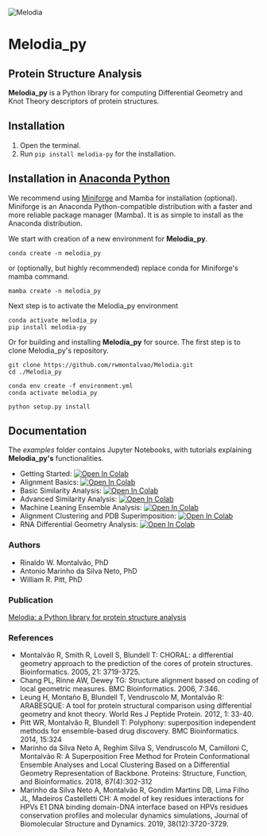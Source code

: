![Melodia](Melodia_logo.png)
# Melodia_py
## Protein Structure Analysis

**Melodia_py** is a Python library for computing Differential Geometry
and Knot Theory descriptors of protein structures. 

## Installation
1. Open the terminal.
2. Run `pip install melodia-py` for the installation.

## Installation in [Anaconda Python](https://www.anaconda.com/products/individual)

We recommend using [Miniforge](https://github.com/conda-forge/miniforge) and Mamba for installation (optional). 
Miniforge is an Anaconda Python-compatible distribution with a faster and more reliable package manager (Mamba).
It is as simple to install as the Anaconda distribution. 

We start with creation of a new environment for **Melodia_py**.

```shell
conda create -n melodia_py
```
or (optionally, but highly recommended) replace conda for Miniforge's mamba command.

```shell
mamba create -n melodia_py
```
Next step is to activate the Melodia_py environment

```shell
conda activate melodia_py
pip install melodia-py
```
Or for building and installing **Melodia_py** for source. The first step is to clone Melodia_py's repository.
```shell
git clone https://github.com/rwmontalvao/Melodia.git
cd ./Melodia_py
```
```shell
conda env create -f environment.yml
conda activate melodia_py
```

```shell
python setup.py install
```

## Documentation
The *examples* folder contains Jupyter Notebooks, with tutorials explaining **Melodia_py's** functionalities. 
* Getting Started: 
[![Open In Colab](https://colab.research.google.com/assets/colab-badge.svg)](https://colab.research.google.com/github/rwmontalvao/Melodia_py/blob/main/examples/01_getting_started.ipynb)
* Alignment Basics:
[![Open In Colab](https://colab.research.google.com/assets/colab-badge.svg)](https://colab.research.google.com/github/rwmontalvao/Melodia_py/blob/main/examples/02_alignment_basics.ipynb)
* Basic Similarity Analysis:
 [![Open In Colab](https://colab.research.google.com/assets/colab-badge.svg)](https://colab.research.google.com/github/rwmontalvao/Melodia_py/blob/main/examples/03_basic_similarity_analysis.ipynb)
* Advanced Similarity Analysis:
[![Open In Colab](https://colab.research.google.com/assets/colab-badge.svg)](https://colab.research.google.com/github/rwmontalvao/Melodia_py/blob/main/examples/04_advanced_similarity_analysis.ipynb)
* Machine Leaning Ensemble Analysis:
[![Open In Colab](https://colab.research.google.com/assets/colab-badge.svg)](https://colab.research.google.com/github/rwmontalvao/Melodia_py/blob/main/examples/05_Machine_Learning_ensemble_analysis.ipynb)
* Alignment Clustering and PDB Superimposition:
[![Open In Colab](https://colab.research.google.com/assets/colab-badge.svg)](https://colab.research.google.com/github/rwmontalvao/Melodia_py/blob/main/examples/06_alignment_clustering_and_superimposition.ipynb)
* RNA Differential Geometry Analysis:
[![Open In Colab](https://colab.research.google.com/assets/colab-badge.svg)](https://colab.research.google.com/github/rwmontalvao/Melodia_py/blob/main/examples/07_RNA_analysis.ipynb)

### Authors
- Rinaldo W. Montalvão, PhD
- Antonio Marinho da Silva Neto, PhD
- William R. Pitt, PhD

### Publication
[Melodia: a Python library for protein structure analysis ](https://academic.oup.com/bioinformatics/article/40/7/btae468/7717983)

### References
- Montalvão R, Smith R, Lovell S, Blundell T: CHORAL: a differential geometry approach to the prediction of the cores of protein structures. Bioinformatics. 2005, 21: 3719-3725.
- Chang PL, Rinne AW, Dewey TG: Structure alignment based on coding of local geometric measures. BMC Bioinformatics. 2006, 7:346.
- Leung H, Montaño B, Blundell T, Vendruscolo M, Montalvão R: ARABESQUE: A tool for protein structural comparison using differential geometry and knot theory. World Res J Peptide Protein. 2012, 1: 33-40.
- Pitt WR, Montalvão R, Blundell T: Polyphony: superposition independent methods for ensemble-based drug discovery. BMC Bioinformatics. 2014, 15:324 
- Marinho da Silva Neto A, Reghim Silva S, Vendruscolo M, Camilloni C, Montalvão R: A Superposition Free Method for Protein Conformational Ensemble Analyses and Local Clustering Based on a Differential Geometry Representation of Backbone. Proteins: Structure, Function, and Bioinformatics. 2018, 87(4):302-312
- Marinho da Silva Neto A, Montalvão R, Gondim Martins DB, Lima Filho JL, Madeiros Castelletti CH: A model of key residues interactions for HPVs E1 DNA binding domain-DNA interface based on HPVs residues conservation profiles and molecular dynamics simulations, Journal of Biomolecular Structure and Dynamics. 2019, 38(12):3720-3729.
